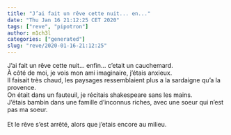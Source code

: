 ```yaml
---
title: "J’ai fait un rêve cette nuit... en..."
date: "Thu Jan 16 21:12:25 CET 2020"
tags: ["reve", "pipotron"]
author: m1ch3l
categories: ["generated"]
slug: "reve/2020-01-16-21:12:25"
---
```


J’ai fait un rêve cette nuit... enfin... c’etait un cauchemard.<br>
À côté de moi, je vois mon ami imaginaire, j’étais anxieux.<br>
Il faisait très chaud, les paysages ressemblaient plus a la sardaigne qu’a la provence.<br>
On était dans un fauteuil, je récitais shakespeare sans les mains.<br>
J’étais bambin dans une famille d’inconnus riches, avec une soeur qui n’est pas ma soeur.<br>
<br>
Et le rêve s’est arrêté, alors que j’etais encore au milieu.<br>
<br>
